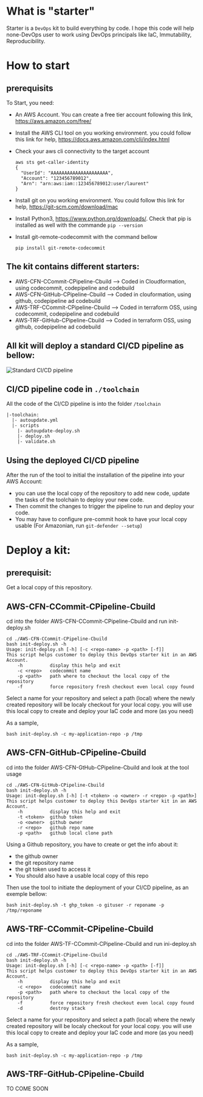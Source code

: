 # What is "starter"
Starter is a `DevOps` kit to build everything by code. I hope this code will help none-DevOps user to work using DevOps principals like IaC, Immutability, Reproducibility. 

# How to start
## prerequisits
To Start, you need:
- An AWS Account. You can create a free tier account following this link, https://aws.amazon.com/free/

- Install the AWS CLI tool on you working environment. you could follow this link for help, https://docs.aws.amazon.com/cli/index.html
  
- Check your aws cli connectivity to the target account
  ```
  aws sts get-caller-identity
  {
    "UserId": "AAAAAAAAAAAAAAAAAAAAA",
    "Account": "123456789012",
    "Arn": "arn:aws:iam::123456789012:user/laurent"
  } 
  ````


- Install git on you working environment. You could follow this link for help, https://git-scm.com/download/mac

- Install Python3, https://www.python.org/downloads/. Check that pip is installed as well with the commande ``pip --version``

- Install git-remote-codecommit with the command bellow
  ```
  pip install git-remote-codecommit
  ```


## The kit contains different starters:

- AWS-CFN-CCommit-CPipeline-Cbuild --> Coded in Cloudformation, using codecommit, codepipeline and codebuild
- AWS-CFN-GitHub-CPipeline-Cbuild --> Coded in clouformation, using github, codepipeline ad codebuild
- AWS-TRF-CCommit-CPipeline-Cbuild --> Coded in terraform OSS, using codecommit, codepipeline and codebuild
- AWS-TRF-GitHub-CPipeline-Cbuild --> Coded in terraform OSS, using github, codepipeline ad codebuild


## All kit will deploy a standard CI/CD pipeline as bellow:
![Standard CI/CD pipeline](src/CodePipeline_-_AWS_Developer_Tools.png)

## CI/CD pipeline code in `./toolchain`
All the code of the CI/CD pipeline is into the folder `/toolchain`

```
|-toolchain:
  |- autoupdate.yml
  |- scripts
    |- autoupdate-deploy.sh
    |- deploy.sh
    |- validate.sh
```

## Using the deployed CI/CD pipeline
After the run of the tool to initial the installation of the pipeline into your AWS Account:
- you can use the local copy of the repository to add new code, update the tasks of the toolchain to deploy your new code. 
- Then commit the changes to trigger the pipeline to run and deploy your code.
- You may have to configure pre-commit hook to have your local copy usable (For Amazonian, run `git-defender --setup`)



# Deploy a kit: 

## prerequisit:
Get a local copy of this repository.

## AWS-CFN-CCommit-CPipeline-Cbuild
cd into the folder AWS-CFN-CCommit-CPipeline-Cbuild and run init-deploy.sh

```
cd ./AWS-CFN-CCommit-CPipeline-Cbuild
bash init-deploy.sh -h
Usage: init-deploy.sh [-h] [-c <repo-name> -p <path> [-f]]
This script helps customer to deploy this DevOps starter kit in an AWS Account.
    -h          display this help and exit
    -c <repo>   codecommit name
    -p <path>   path where to checkout the local copy of the repository
    -f          force repository fresh checkout even local copy found         
```
Select a name for your repository and select a path (local) where the newly created repository will be localy checkout for your local copy. you will use this local copy to create and deploy your IaC code and more (as you need)

As a sample, 
```
bash init-deploy.sh -c my-application-repo -p /tmp
```



## AWS-CFN-GitHub-CPipeline-Cbuild 

cd into the folder AWS-CFN-GtHub-CPipeline-Cbuild and look at the tool usage

```
cd ./AWS-CFN-GitHub-CPipeline-Cbuild
bash init-deploy.sh -h
Usage: init-deploy.sh [-h] [-t <token> -o <owner> -r <repo> -p <path>] 
This script helps customer to deploy this DevOps starter kit in an AWS Account.
    -h          display this help and exit
    -t <token>  github token
    -o <owner>  github owner
    -r <repo>   github repo name
    -p <path>   github local clone path

```

Using a Github repository, you have to create or get the info about it:
- the github owner
- the git repository name
- the git token used to access it
- You should also have a usable local copy of this repo

Then use the tool to initiate the deployment of your CI/CD pipeline, as an exemple bellow:
```
bash init-deploy.sh -t ghp_token -o gituser -r reponame -p /tmp/reponame
```


## AWS-TRF-CCommit-CPipeline-Cbuild
cd into the folder AWS-TF-CCommit-CPipeline-Cbuild and run ini-deploy.sh

```
cd ./AWS-TRF-CCommit-CPipeline-Cbuild
bash init-deploy.sh -h
Usage: init-deploy.sh [-h] [-c <repo-name> -p <path> [-f]]
This script helps customer to deploy this DevOps starter kit in an AWS Account.
    -h          display this help and exit
    -c <repo>   codecommit name
    -p <path>   path where to checkout the local copy of the repository
    -f          force repository fresh checkout even local copy found
    -d          destroy stack       
```
Select a name for your repository and select a path (local) where the newly created repository will be localy checkout for your local copy. you will use this local copy to create and deploy your IaC code and more (as you need)

As a sample, 
```
bash init-deploy.sh -c my-application-repo -p /tmp
```

## AWS-TRF-GitHub-CPipeline-Cbuild
TO COME SOON



